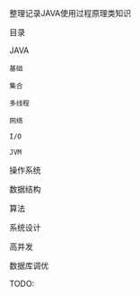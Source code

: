整理记录JAVA使用过程原理类知识

目录

JAVA
  
    基础
  
    集合
  
    多线程
  
    网络
  
    I/O
  
    JVM
  
操作系统

数据结构

算法

系统设计

高并发

数据库调优

TODO:
